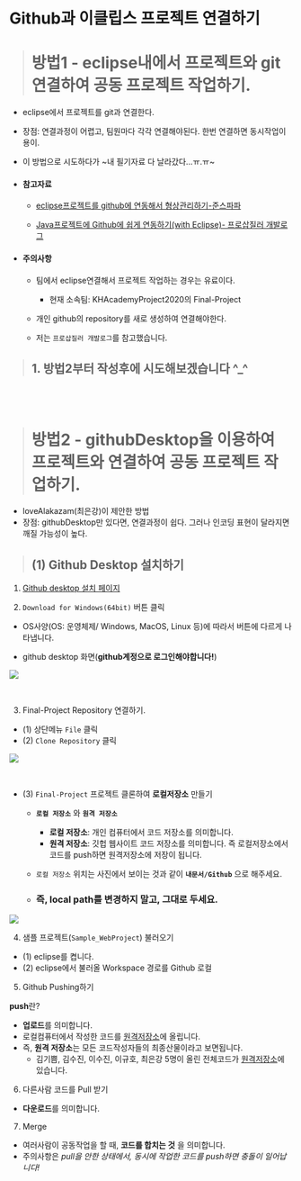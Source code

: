 # Github과 이클립스 프로젝트 연결하기

> # 방법1 - eclipse내에서 프로젝트와 git 연결하여 공동 프로젝트 작업하기.

- eclipse에서 프로젝트를 git과 연결한다.
- 장점: 연결과정이 어렵고, 팀원마다 각각 연결해야된다. 한번 연결하면 동시작업이 용이.
- 이 방법으로 시도하다가 ~내 필기자료 다 날라갔다...ㅠ.ㅠ~

- #### 참고자료
  - [eclipse프로젝트를 github에 연동해서 형상관리하기-준스파파](https://junspapa-itdev.tistory.com/46)

  - [Java프로젝트에 Github에 쉽게 연동하기(with Eclipse)- 프로삽질러 개발로그](https://d-e-v.tistory.com/3)


- #### **주의사항**
  - 팀에서 eclipse연결해서 프로젝트 작업하는 경우는 유료이다.
    - 현재 소속팀: KHAcademyProject2020의 Final-Project

  - 개인 github의 repository를 새로 생성하여 연결해야한다.

  - 저는 `프로삽질러 개발로그`를 참고했습니다.


> ## 1. 방법2부터 작성후에 시도해보겠습니다 ^_^


<br><br>

> # 방법2 - githubDesktop을 이용하여 프로젝트와 연결하여 공동 프로젝트 작업하기.

- loveAlakazam(최은강)이 제안한 방법
- 장점: githubDesktop만 있다면, 연결과정이 쉽다. 그러나 인코딩 표현이 달라지면 깨질 가능성이 높다.


> ## (1) Github Desktop 설치하기

1. [Github desktop 설치 페이지](https://desktop.github.com/)

2. `Download for Windows(64bit)` 버튼 클릭

- OS사양(OS: 운영체제/ Windows, MacOS, Linux 등)에 따라서 버튼에 다르게 나타냅니다.

- github desktop 화면(**github계정으로 로그인해야합니다!**)

![](1.PNG)

<BR>

3. Final-Project Repository 연결하기.


- (1) 상단메뉴 `File`  클릭
- (2) `Clone Repository` 클릭

![](2.PNG)

<BR>

- (3) `Final-Project` 프로젝트 클론하여 **로컬저장소** 만들기
  - **`로컬 저장소`** 와 **`원격 저장소`**
    - **로컬 저장소**: 개인 컴퓨터에서 코드 저장소를 의미합니다.
    - **원격 저장소**: 깃헙 웹사이트 코드 저장소를 의미합니다. 즉 로컬저장소에서 코드를 push하면 원격저장소에 저장이 됩니다.

  - `로컬 저장소` 위치는 사진에서 보이는 것과 같이 **`내문서/Github`** 으로 해주세요.
  - ### **즉, local path를 변경하지 말고, 그대로 두세요.**


![](3.png)  


4. 샘플 프로젝트(`Sample_WebProject`) 불러오기

- (1) eclipse를 켭니다.
- (2) eclipse에서 불러올 Workspace 경로를 Github 로컬

5. Github Pushing하기

**push**란?

- **업로드**를 의미합니다.
- 로컬컴퓨터에서 작성한 코드를 [원격저장소](https://github.com/KHAcademyProject2020/Final-Project)에 올립니다.
- 즉, **원격 저장소**는 모든 코드작성자들의 최종산물이라고 보면됩니다.
  - 김기쁨, 김수진, 이수진, 이규호, 최은강 5명이 올린 전체코드가 [원격저장소](https://github.com/KHAcademyProject2020/Final-Project)에 있습니다.


6. 다른사람 코드를 Pull 받기

- **다운로드**를 의미합니다.

7. Merge

- 여러사람이 공동작업을 할 때, **코드를 합치는 것** 을 의미합니다.
- 주의사항은 *pull을 안한 상태에서, 동시에 작업한 코드를 push하면 충돌이 일어납니다!*





<br><br>
